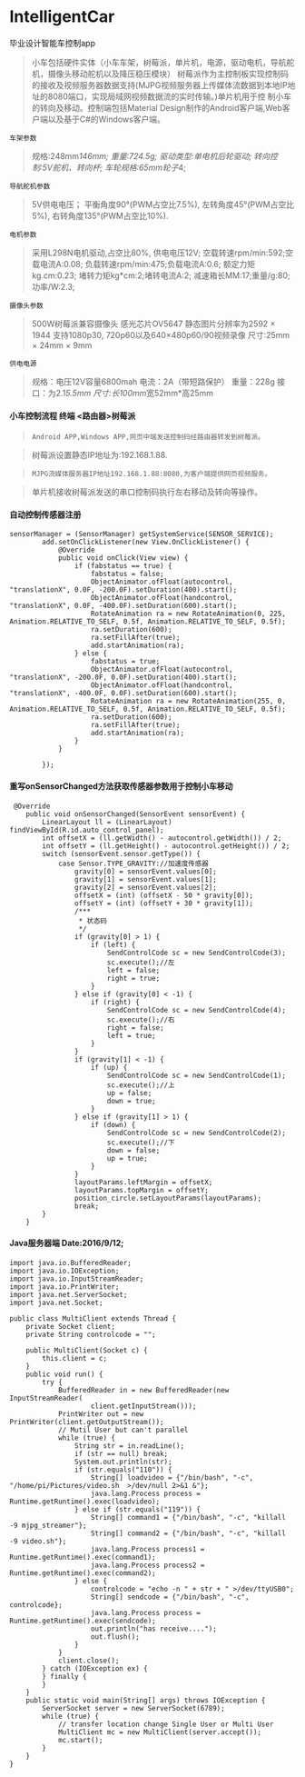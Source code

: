 # IntelligentCar
毕业设计智能车控制app

> 小车包括硬件实体（小车车架，树莓派，单片机，电源，驱动电机，导航舵机，摄像头移动舵机以及降压稳压模块） 树莓派作为主控制板实现控制码的接收及视频服务器数据支持(MJPG视频服务器上传媒体流数据到本地IP地址的8080端口，实现局域网视频数据流的实时传输。)单片机用于控 制小车的转向及移动。控制端包括Material Design制作的Android客户端,Web客户端以及基于C#的Windows客户端。


`车架参数`
>规格:248mm*146mm;
重量:724.5g;
驱动类型:单电机后轮驱动;
转向控制:5V舵机、转向杯;
车轮规格:65mm轮子*4;

`导航舵机参数`
>5V供电电压；
平衡角度90°(PWM占空比7.5%),
左转角度45°(PWM占空比5%),
右转角度135°(PWM占空比10%).

`电机参数`
>采用L298N电机驱动,占空比80%,
供电电压12V; 
空载转速rpm/min:592;空载电流A:0.08; 
负载转速rpm/min:475;负载电流A:0.6; 
额定力矩kg.cm:0.23;
堵转力矩kg*cm:2;堵转电流A:2;
减速箱长MM:17;重量/g:80;功率/W:2.3;

`摄像头参数`
>500W树莓派兼容摄像头
感光芯片OV5647
静态图片分辨率为2592 × 1944
支持1080p30, 720p60以及640×480p60/90视频录像
尺寸:25mm × 24mm × 9mm

`供电电源`
>规格：电压12V容量6800mah
电流：2A（带短路保护）
重量：228g
接口：为2.1*5.5mm
尺寸:长100mm*宽52mm*高25mm

#### 小车控制流程 终端 <路由器>树莓派
>`Android APP,Windows APP,网页中端发送控制码经路由器转发到树莓派。`

>树莓派设置静态IP地址为:192.168.1.88.

>`MJPG流媒体服务器IP地址192.168.1.88:8080,为客户端提供网页视频服务。`

>单片机接收树莓派发送的串口控制码执行左右移动及转向等操作。


#### 自动控制传感器注册
```
sensorManager = (SensorManager) getSystemService(SENSOR_SERVICE);
        add.setOnClickListener(new View.OnClickListener() {
            @Override
            public void onClick(View view) {
                if (fabstatus == true) {
                    fabstatus = false;
                    ObjectAnimator.ofFloat(autocontrol, "translationX", 0.0F, -200.0F).setDuration(400).start();
                    ObjectAnimator.ofFloat(handcontrol, "translationX", 0.0F, -400.0F).setDuration(600).start();
                    RotateAnimation ra = new RotateAnimation(0, 225, Animation.RELATIVE_TO_SELF, 0.5f, Animation.RELATIVE_TO_SELF, 0.5f);
                    ra.setDuration(600);
                    ra.setFillAfter(true);
                    add.startAnimation(ra);
                } else {
                    fabstatus = true;
                    ObjectAnimator.ofFloat(autocontrol, "translationX", -200.0F, 0.0F).setDuration(400).start();
                    ObjectAnimator.ofFloat(handcontrol, "translationX", -400.0F, 0.0F).setDuration(600).start();
                    RotateAnimation ra = new RotateAnimation(255, 0, Animation.RELATIVE_TO_SELF, 0.5f, Animation.RELATIVE_TO_SELF, 0.5f);
                    ra.setDuration(600);
                    ra.setFillAfter(true);
                    add.startAnimation(ra);
                }
            }

        });
```

#### 重写onSensorChanged方法获取传感器参数用于控制小车移动
```
 @Override
    public void onSensorChanged(SensorEvent sensorEvent) {
        LinearLayout ll = (LinearLayout) findViewById(R.id.auto_control_panel);
        int offsetX = (ll.getWidth() - autocontrol.getWidth()) / 2;
        int offsetY = (ll.getHeight() - autocontrol.getHeight()) / 2;
        switch (sensorEvent.sensor.getType()) {
            case Sensor.TYPE_GRAVITY://加速度传感器
                gravity[0] = sensorEvent.values[0];
                gravity[1] = sensorEvent.values[1];
                gravity[2] = sensorEvent.values[2];
                offsetX = (int) (offsetX - 50 * gravity[0]);
                offsetY = (int) (offsetY + 30 * gravity[1]);
                /***
                 * 状态码
                 */
                if (gravity[0] > 1) {
                    if (left) {
                        SendControlCode sc = new SendControlCode(3);
                        sc.execute();//左
                        left = false;
                        right = true;
                    }
                } else if (gravity[0] < -1) {
                    if (right) {
                        SendControlCode sc = new SendControlCode(4);
                        sc.execute();//右
                        right = false;
                        left = true;
                    }
                }
                if (gravity[1] < -1) {
                    if (up) {
                        SendControlCode sc = new SendControlCode(1);
                        sc.execute();//上
                        up = false;
                        down = true;
                    }
                } else if (gravity[1] > 1) {
                    if (down) {
                        SendControlCode sc = new SendControlCode(2);
                        sc.execute();//下
                        down = false;
                        up = true;
                    }
                }
                layoutParams.leftMargin = offsetX;
                layoutParams.topMargin = offsetY;
                position_circle.setLayoutParams(layoutParams);
                break;
        }
    }
```


#### Java服务器端 Date:2016/9/12;
```
import java.io.BufferedReader;
import java.io.IOException;
import java.io.InputStreamReader;
import java.io.PrintWriter;
import java.net.ServerSocket;
import java.net.Socket;

public class MultiClient extends Thread {
    private Socket client;
    private String controlcode = "";

    public MultiClient(Socket c) {
        this.client = c;
    }
    public void run() {
        try {
            BufferedReader in = new BufferedReader(new InputStreamReader(
                    client.getInputStream()));
            PrintWriter out = new PrintWriter(client.getOutputStream());
            // Mutil User but can't parallel
            while (true) {
                String str = in.readLine();
                if (str == null) break;
                System.out.println(str);
                if (str.equals("110")) {
                    String[] loadvideo = {"/bin/bash", "-c", "/home/pi/Pictures/video.sh  >/dev/null 2>&1 &"};
                    java.lang.Process process = Runtime.getRuntime().exec(loadvideo);
                } else if (str.equals("119")) {
                    String[] command1 = {"/bin/bash", "-c", "killall -9 mjpg_streamer"};
                    String[] command2 = {"/bin/bash", "-c", "killall -9 video.sh"};
                    java.lang.Process process1 = Runtime.getRuntime().exec(command1);
                    java.lang.Process process2 = Runtime.getRuntime().exec(command2);
                } else {
                    controlcode = "echo -n " + str + " >/dev/ttyUSB0";
                    String[] sendcode = {"/bin/bash", "-c", controlcode};
                    java.lang.Process process = Runtime.getRuntime().exec(sendcode);
                    out.println("has receive....");
                    out.flush();
                }
            }
            client.close();
        } catch (IOException ex) {
        } finally {
        }
    }
    public static void main(String[] args) throws IOException {
        ServerSocket server = new ServerSocket(6789);
        while (true) {
            // transfer location change Single User or Multi User
            MultiClient mc = new MultiClient(server.accept());
            mc.start();
        }
    }
}
```
